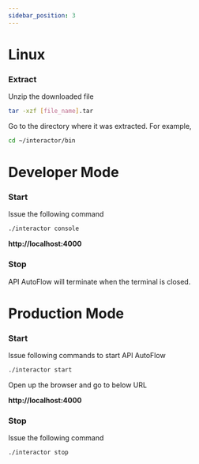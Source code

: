 ```yaml
---
sidebar_position: 3
---
```

# Linux

### **Extract**

Unzip the downloaded file

```bash
tar -xzf [file_name].tar
```

Go to the directory where it was extracted. For example,

```bash
cd ~/interactor/bin
```

# **Developer Mode**

### **Start**

Issue the following command

```bash
./interactor console
```

**http://localhost:4000**

### **Stop**

API AutoFlow will terminate when the terminal is closed.

# **Production Mode**

### **Start**

Issue following commands to start API AutoFlow

```bash
./interactor start
```

Open up the browser and go to below URL

**http://localhost:4000**

### **Stop**

Issue the following command

```bash
./interactor stop
```